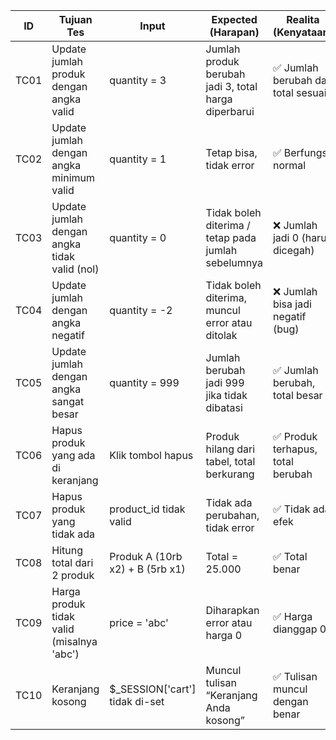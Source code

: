 | **ID** | **Tujuan Tes**                               | **Input**                        | **Expected (Harapan)**                               | **Realita (Kenyataan)**           |
| ------ | -------------------------------------------- | -------------------------------- | ---------------------------------------------------- | --------------------------------- |
| TC01   | Update jumlah produk dengan angka valid      | quantity = 3                     | Jumlah produk berubah jadi 3, total harga diperbarui | ✅ Jumlah berubah dan total sesuai |
| TC02   | Update jumlah dengan angka minimum valid     | quantity = 1                     | Tetap bisa, tidak error                              | ✅ Berfungsi normal                |
| TC03   | Update jumlah dengan angka tidak valid (nol) | quantity = 0                     | Tidak boleh diterima / tetap pada jumlah sebelumnya  | ❌ Jumlah jadi 0 (harus dicegah)   |
| TC04   | Update jumlah dengan angka negatif           | quantity = -2                    | Tidak boleh diterima, muncul error atau ditolak      | ❌ Jumlah bisa jadi negatif (bug)  |
| TC05   | Update jumlah dengan angka sangat besar      | quantity = 999                   | Jumlah berubah jadi 999 jika tidak dibatasi          | ✅ Jumlah berubah, total besar     |
| TC06   | Hapus produk yang ada di keranjang           | Klik tombol hapus                | Produk hilang dari tabel, total berkurang            | ✅ Produk terhapus, total berubah  |
| TC07   | Hapus produk yang tidak ada                  | product\_id tidak valid          | Tidak ada perubahan, tidak error                     | ✅ Tidak ada efek                  |
| TC08   | Hitung total dari 2 produk                   | Produk A (10rb x2) + B (5rb x1)  | Total = 25.000                                       | ✅ Total benar                     |
| TC09   | Harga produk tidak valid (misalnya 'abc')    | price = 'abc'                    | Diharapkan error atau harga 0                        | ✅ Harga dianggap 0                |
| TC10   | Keranjang kosong                             | $\_SESSION\['cart'] tidak di-set | Muncul tulisan “Keranjang Anda kosong”               | ✅ Tulisan muncul dengan benar     |

